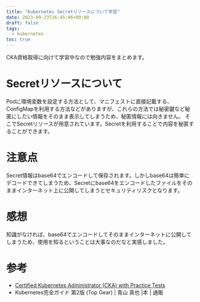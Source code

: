 ```yaml
---
title: "Kubernetes Secretリソースについて学習"
date: 2023-09-23T16:45:06+09:00
draft: false
tags:
  - kubernetes
toc: true
---
```

CKA資格取得に向けて学習中なので勉強内容をまとめます。
<!--more-->
# Secretリソースについて
Podに環境変数を設定する方法として、マニフェストに直接記載する、ConfigMapを利用する方法などがありますが、これらの方法では秘密鍵など秘匿にしたい情報をそのまま表示してしまうため、秘匿情報には向きません。
そこでSecretリソースが用意されています。Secretを利用することで内容を秘匿することができます。

# 注意点
Secret情報はbase64でエンコードして保存されます。しかしbase64は簡単にデコードできてしまうため、Secretにbase64をエンコードしたファイルをそのままインターネット上に公開してしまうとセキュリティリスクとなります。

# 感想
知識がなければ、base64でエンコードしてそのままインターネットに公開してしまうため、使用を知るということは大事なのだなと実感しました。

# 参考
- [Certified Kubernetes Administrator (CKA) with Practice Tests
](https://www.udemy.com/share/101Xtg3@9kgL1M3PCKMcvnTyg1Vo19DMBpX5_DsqiXDVRmAUf1p_ua0LuMnQjGwJILDpwIzQow==/)
- Kubernetes完全ガイド 第2版 (Top Gear) | 青山 真也 |本 | 通販
